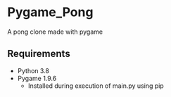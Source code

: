 # Pygame_Pong
A pong clone made with pygame


## Requirements
* Python 3.8
* Pygame 1.9.6
  * Installed during execution of main.py using pip
